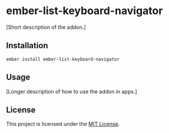 ember-list-keyboard-navigator
==============================================================================

[Short description of the addon.]

Installation
------------------------------------------------------------------------------

```
ember install ember-list-keyboard-navigator
```


Usage
------------------------------------------------------------------------------

[Longer description of how to use the addon in apps.]


License
------------------------------------------------------------------------------

This project is licensed under the [MIT License](LICENSE.md).
